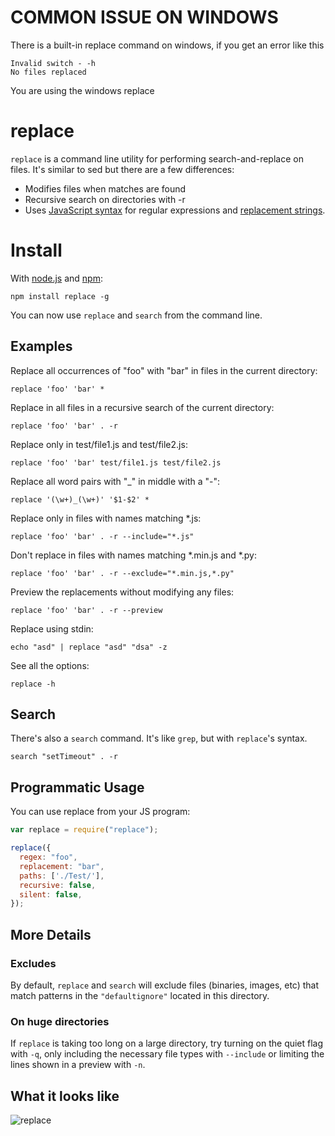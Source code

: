 # COMMON ISSUE ON WINDOWS
There is a built-in replace command on windows, if you get an error like this

```shell
Invalid switch - -h
No files replaced
```

You are using the windows replace

# replace
`replace` is a command line utility for performing search-and-replace on files. It's similar to sed but there are a few differences:

* Modifies files when matches are found
* Recursive search on directories with -r
* Uses [JavaScript syntax](https://developer.mozilla.org/en/JavaScript/Guide/Regular_Expressions#Using_Simple_Patterns) for regular expressions and [replacement strings](https://developer.mozilla.org/en/JavaScript/Reference/Global_Objects/String/replace#Specifying_a_string_as_a_parameter).

# Install
With [node.js](http://nodejs.org/) and [npm](http://github.com/isaacs/npm):

	npm install replace -g

You can now use `replace` and `search` from the command line.


## Examples

Replace all occurrences of "foo" with "bar" in files in the current directory:

```
replace 'foo' 'bar' *
```

Replace in all files in a recursive search of the current directory:

```
replace 'foo' 'bar' . -r
```

Replace only in test/file1.js and test/file2.js:

```
replace 'foo' 'bar' test/file1.js test/file2.js
```

Replace all word pairs with "_" in middle with a "-":

```
replace '(\w+)_(\w+)' '$1-$2' *
```

Replace only in files with names matching *.js:

```
replace 'foo' 'bar' . -r --include="*.js"
```

Don't replace in files with names matching *.min.js and *.py:

```
replace 'foo' 'bar' . -r --exclude="*.min.js,*.py"
```

Preview the replacements without modifying any files:

```
replace 'foo' 'bar' . -r --preview
```

Replace using stdin:

```
echo "asd" | replace "asd" "dsa" -z
```

See all the options:

```
replace -h
```

## Search
There's also a `search` command. It's like `grep`, but with `replace`'s syntax.

```
search "setTimeout" . -r
```

## Programmatic Usage
You can use replace from your JS program:

```javascript
var replace = require("replace");

replace({
  regex: "foo",
  replacement: "bar",
  paths: ['./Test/'],
  recursive: false,
  silent: false,
});
```

## More Details

### Excludes
By default, `replace` and `search` will exclude files (binaries, images, etc) that match patterns in the `"defaultignore"` located in this directory.

### On huge directories
If `replace` is taking too long on a large directory, try turning on the quiet flag with `-q`, only including the necessary file types with `--include` or limiting the lines shown in a preview with `-n`.


## What it looks like
![replace](http://i.imgur.com/qmJjS.png)


